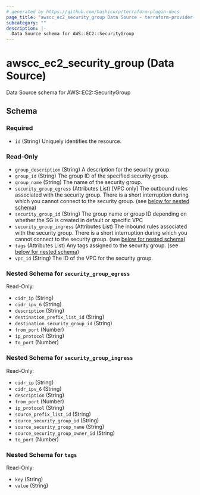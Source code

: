 ```yaml
---
# generated by https://github.com/hashicorp/terraform-plugin-docs
page_title: "awscc_ec2_security_group Data Source - terraform-provider-awscc"
subcategory: ""
description: |-
  Data Source schema for AWS::EC2::SecurityGroup
---
```


# awscc_ec2_security_group (Data Source)

Data Source schema for AWS::EC2::SecurityGroup



<!-- schema generated by tfplugindocs -->
## Schema

### Required

- `id` (String) Uniquely identifies the resource.

### Read-Only

- `group_description` (String) A description for the security group.
- `group_id` (String) The group ID of the specified security group.
- `group_name` (String) The name of the security group.
- `security_group_egress` (Attributes List) [VPC only] The outbound rules associated with the security group. There is a short interruption during which you cannot connect to the security group. (see [below for nested schema](#nestedatt--security_group_egress))
- `security_group_id` (String) The group name or group ID depending on whether the SG is created in default or specific VPC
- `security_group_ingress` (Attributes List) The inbound rules associated with the security group. There is a short interruption during which you cannot connect to the security group. (see [below for nested schema](#nestedatt--security_group_ingress))
- `tags` (Attributes List) Any tags assigned to the security group. (see [below for nested schema](#nestedatt--tags))
- `vpc_id` (String) The ID of the VPC for the security group.

<a id="nestedatt--security_group_egress"></a>
### Nested Schema for `security_group_egress`

Read-Only:

- `cidr_ip` (String)
- `cidr_ipv_6` (String)
- `description` (String)
- `destination_prefix_list_id` (String)
- `destination_security_group_id` (String)
- `from_port` (Number)
- `ip_protocol` (String)
- `to_port` (Number)


<a id="nestedatt--security_group_ingress"></a>
### Nested Schema for `security_group_ingress`

Read-Only:

- `cidr_ip` (String)
- `cidr_ipv_6` (String)
- `description` (String)
- `from_port` (Number)
- `ip_protocol` (String)
- `source_prefix_list_id` (String)
- `source_security_group_id` (String)
- `source_security_group_name` (String)
- `source_security_group_owner_id` (String)
- `to_port` (Number)


<a id="nestedatt--tags"></a>
### Nested Schema for `tags`

Read-Only:

- `key` (String)
- `value` (String)
